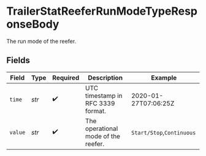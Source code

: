 # TrailerStatReeferRunModeTypeResponseBody

The run mode of the reefer.


## Fields

| Field                               | Type                                | Required                            | Description                         | Example                             |
| ----------------------------------- | ----------------------------------- | ----------------------------------- | ----------------------------------- | ----------------------------------- |
| `time`                              | *str*                               | :heavy_check_mark:                  | UTC timestamp in RFC 3339 format.   | 2020-01-27T07:06:25Z                |
| `value`                             | *str*                               | :heavy_check_mark:                  | The operational mode of the reefer. | `Start/Stop`,`Continuous`           |